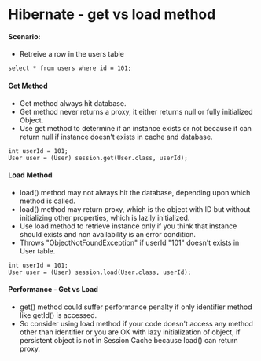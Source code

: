 # Hibernate - get vs load method

#### Scenario:
* Retreive a row in the users table
```
select * from users where id = 101;
```

#### Get Method
* Get method always hit database.
* Get method never returns a proxy, it either returns null or fully initialized Object.
* Use get method to determine if an instance exists or not because it can return null if instance doesn’t exists in cache and database.
```
int userId = 101;
User user = (User) session.get(User.class, userId);
```

#### Load Method
* load() method may not always hit the database, depending upon which method is called.
* load() method may return proxy, which is the object with ID but without initializing other properties, which is lazily initialized.
* Use load method to retrieve instance only if you think that instance should exists and non availability is an error condition.
* Throws "ObjectNotFoundException" if userId "101" doesn't exists in User table.
```
int userId = 101;
User user = (User) session.load(User.class, userId);
```


#### Performance - Get vs Load
* get() method could suffer performance penalty if only identifier method like getId()  is accessed. 
* So consider using load method if  your code doesn't access any method other than identifier or you are OK with lazy initialization of object, if persistent object is not in Session Cache because load() can return proxy.

